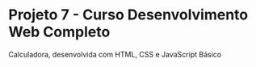 # Projeto 7 - Curso Desenvolvimento Web Completo

Calculadora, desenvolvida com HTML, CSS e JavaScript Básico
